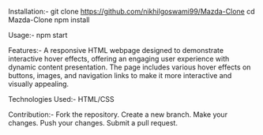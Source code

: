 Installation:-
git clone https://github.com/nikhilgoswami99/Mazda-Clone
cd Mazda-Clone
npm install

Usage:-
npm start

Features:-
A responsive HTML webpage designed to demonstrate interactive hover effects, offering an engaging user experience with dynamic content presentation. The page includes various hover effects on buttons, images, and navigation links to make it more interactive and visually appealing.

Technologies Used:-
HTML/CSS

Contribution:-
Fork the repository.
Create a new branch.
Make your changes.
Push your changes.
Submit a pull request.